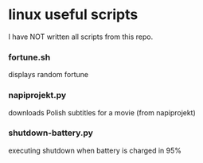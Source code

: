 # linux useful scripts

I have NOT written all scripts from this repo.

### fortune.sh

displays random fortune

###  napiprojekt.py

downloads Polish subtitles for a movie (from napiprojekt)

### shutdown-battery.py

executing shutdown when battery is charged in 95%

